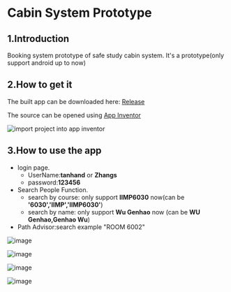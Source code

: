 # Cabin System Prototype
## 1.Introduction
Booking system prototype of safe study cabin system. It's a prototype(only support android up to now)

## 2.How to get it
The built app can be downloaded here: [Release](https://github.com/qqblack/CabinSystemPrototype/releases)

The source can be opened using [App Inventor](https://appinventor.mit.edu/)

![import project into app inventor](https://user-images.githubusercontent.com/25791058/102513751-93a99980-40c6-11eb-9fac-35be161b029d.png)

## 3.How to use the app
* login page.
  * UserName:**tanhand** or **Zhangs**
  * password:**123456**
* Search People Function.
  * search by course: only support **IIMP6030** now(can be **'6030','IIMP','IIMP6030'**)
  * search by name: only support **Wu Genhao**  now (can be **WU Genhao,Genhao Wu**)
* Path Advisor:search example "ROOM 6002"

![image](https://user-images.githubusercontent.com/25791058/102521075-70371c80-40cf-11eb-9a15-a3c30de95ce3.png)

![image](https://user-images.githubusercontent.com/25791058/102521441-e50a5680-40cf-11eb-87b0-b20e2d21c29b.png)

![image](https://user-images.githubusercontent.com/25791058/102521835-5f3adb00-40d0-11eb-9853-14a42fe8a520.png)

![image](https://user-images.githubusercontent.com/25791058/102521519-feab9e00-40cf-11eb-83fa-e7ed268e2d5e.png)
